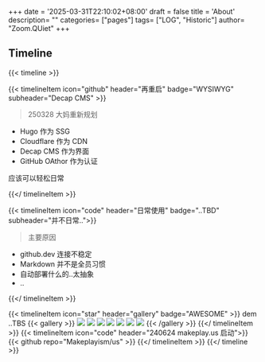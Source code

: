 +++
date = '2025-03-31T22:10:02+08:00'
draft = false
title = 'About'
description= ""
categories= ["pages"]
tags= ["LOG", "Historic"]
author= "Zoom.QUiet"
+++


## Timeline


{{< timeline >}}

{{< timelineItem icon="github" header="再重启" badge="WYSIWYG" subheader="Decap CMS" >}}

> 250328 大妈重新规划

- Hugo 作为 SSG
- Cloudflare 作为 CDN
- Decap CMS 作为界面
- GitHub OAthor 作为认证

应该可以轻松日常


{{</ timelineItem >}}


{{< timelineItem icon="code" header="日常使用" badge="..TBD" subheader="并不日常..">}}
> 主要原因

- github.dev 连接不稳定
- Markdown 并不是全员习惯
- 自动部署什么的..太抽象
- ..

{{</ timelineItem >}}

{{< timelineItem icon="star" header="gallery" badge="AWESOME" >}}
dem ..TBS
{{< gallery >}}
  <img src="gallery/01.jpg" class="grid-w33" />
  <img src="gallery/02.jpg" class="grid-w33" />
  <img src="gallery/03.jpg" class="grid-w33" />
  <img src="gallery/04.jpg" class="grid-w33" />
  <img src="gallery/05.jpg" class="grid-w33" />
  <img src="gallery/06.jpg" class="grid-w33" />
  <img src="gallery/07.jpg" class="grid-w33" />
{{< /gallery >}}
{{</ timelineItem >}}
{{< timelineItem icon="code" header="240624 makeplay.us 启动">}}
{{< github repo="Makeplayism/us" >}}
{{</ timelineItem >}}
{{</ timeline >}}

